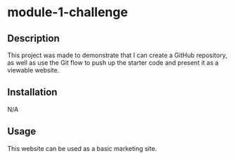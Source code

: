 # module-1-challenge

## Description

This project was made to demonstrate that I can create a GitHub repository, as well as use the Git flow to push up the starter code and present it as a viewable website.

## Installation

N/A

## Usage

This website can be used as a basic marketing site.

